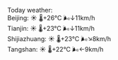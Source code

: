 Today weather:  
Beijing: ☀️   🌡️+26°C 🌬️↓11km/h  
Tianjin: ☀️   🌡️+23°C 🌬️↓11km/h  
Shijiazhuang: ☀️   🌡️+23°C 🌬️↘8km/h  
Tangshan: ☀️   🌡️+22°C 🌬️←9km/h  
